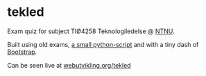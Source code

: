 tekled
======

Exam quiz for subject TIØ4258 Teknologiledelse @ [NTNU](http://www.ntnu.no/).

Built using old exams, [a small python-script](https://github.com/tomfa/exam-interpreter) and with a tiny dash of [Bootstrap](getbootstrap.com/).

Can be seen live at [webutvikling.org/tekled](http://webutvikling.org/tekled)
